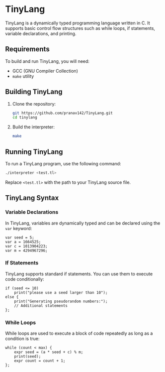 # TinyLang

TinyLang is a dynamically typed programming language written in C. It supports basic control flow structures such as while loops, if statements, variable declarations, and printing.

## Requirements

To build and run TinyLang, you will need:
- GCC (GNU Compiler Collection)
- `make` utility

## Building TinyLang

1. Clone the repository:
    ```sh
    git https://github.com/pranav142/TinyLang.git
    cd tinylang
    ```

2. Build the interpreter:
    ```sh
    make
    ```

## Running TinyLang

To run a TinyLang program, use the following command:
```sh
./interpreter <test.tl>
```
Replace `<test.tl>` with the path to your TinyLang source file.

## TinyLang Syntax

### Variable Declarations

In TinyLang, variables are dynamically typed and can be declared using the `var` keyword:

```plaintext
var seed = 5;
var a = 1664525;
var c = 1013904223;
var m = 4294967296;
```

### If Statements

TinyLang supports standard if statements. You can use them to execute code conditionally:

```plaintext
if (seed <= 10) 
    print("please use a seed larger than 10");
else {
    print("Generating pseudorandom numbers:");
    // Additional statements
};
```

### While Loops

While loops are used to execute a block of code repeatedly as long as a condition is true:

```plaintext
while (count < max) {
    expr seed = (a * seed + c) % m;
    print(seed);
    expr count = count + 1;
};
```


